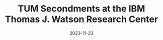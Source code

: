 ---
layout: default
modal-id: 6
date: 2023-11-23
title: TUM Secondments at the IBM Thomas J. Watson Research Center
img: news4.png
alt: TUM Secondments
project-date: Nobember 2023
description: <a href="img\posts\Newsletter_4_October2023.pdf">READ NEWS</a>
---